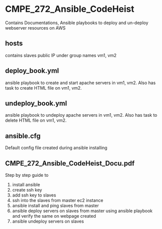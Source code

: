 # CMPE_272_Ansible_CodeHeist
Contains Documentations, Ansible playbooks to deploy and un-deploy webserver resources on AWS

## hosts
contains slaves public IP under group names vm1, vm2

## deploy_book.yml
ansible playbook to create and start apache servers in vm1, vm2. 
Also has task to create HTML file on vm1, vm2.

## undeploy_book.yml
ansible playbook to undeploy apache servers in vm1, vm2. 
Also has task to delete HTML file on vm1, vm2.

## ansible.cfg
Default config file created during ansible installing

## CMPE_272_Ansible_CodeHeist_Docu.pdf
Step by step guide to 
1. install ansible
2. create ssh key
3. add ssh key to slaves
4. ssh into the slaves from master ec2 instance
5. ansible install and ping slaves from master
6. ansible deploy servers on slaves from master using ansible playbook and verify the same on webpage created
7. ansible undeploy servers on slaves




